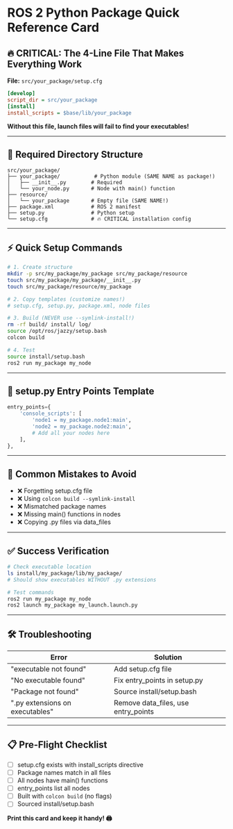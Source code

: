 # ROS 2 Python Package Quick Reference Card

## 🔥 CRITICAL: The 4-Line File That Makes Everything Work

**File:** `src/your_package/setup.cfg`
```ini
[develop]
script_dir = src/your_package
[install]
install_scripts = $base/lib/your_package
```
**Without this file, launch files will fail to find your executables!**

---

## 📁 Required Directory Structure
```
src/your_package/
├── your_package/           # Python module (SAME NAME as package!)
│   ├── __init__.py        # Required
│   └── your_node.py       # Node with main() function
├── resource/
│   └── your_package       # Empty file (SAME NAME!)
├── package.xml            # ROS 2 manifest
├── setup.py               # Python setup
└── setup.cfg              # 🔥 CRITICAL installation config
```

---

## ⚡ Quick Setup Commands
```bash
# 1. Create structure
mkdir -p src/my_package/my_package src/my_package/resource
touch src/my_package/my_package/__init__.py
touch src/my_package/resource/my_package

# 2. Copy templates (customize names!)
# setup.cfg, setup.py, package.xml, node files

# 3. Build (NEVER use --symlink-install!)
rm -rf build/ install/ log/
source /opt/ros/jazzy/setup.bash
colcon build

# 4. Test
source install/setup.bash
ros2 run my_package my_node
```

---

## 🎯 setup.py Entry Points Template
```python
entry_points={
    'console_scripts': [
        'node1 = my_package.node1:main',
        'node2 = my_package.node2:main',
        # Add all your nodes here
    ],
},
```

---

## 🚨 Common Mistakes to Avoid
- ❌ Forgetting setup.cfg file
- ❌ Using `colcon build --symlink-install`
- ❌ Mismatched package names
- ❌ Missing main() functions in nodes
- ❌ Copying .py files via data_files

---

## ✅ Success Verification
```bash
# Check executable location
ls install/my_package/lib/my_package/
# Should show executables WITHOUT .py extensions

# Test commands
ros2 run my_package my_node
ros2 launch my_package my_launch.launch.py
```

---

## 🛠️ Troubleshooting
| Error | Solution |
|-------|----------|
| "executable not found" | Add setup.cfg file |
| "No executable found" | Fix entry_points in setup.py |
| "Package not found" | Source install/setup.bash |
| ".py extensions on executables" | Remove data_files, use entry_points |

---

## 📋 Pre-Flight Checklist
- [ ] setup.cfg exists with install_scripts directive
- [ ] Package names match in all files
- [ ] All nodes have main() functions
- [ ] entry_points list all nodes
- [ ] Built with `colcon build` (no flags)
- [ ] Sourced install/setup.bash

**Print this card and keep it handy! 🖨️**
